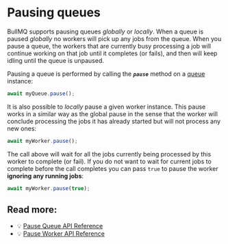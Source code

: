# Pausing queues

BullMQ supports pausing queues _globally_ or _locally_. When a queue is paused _globally_ no workers will pick up any jobs from the queue. When you pause a queue, the workers that are currently busy processing a job will continue working on that job until it completes (or fails), and then will keep idling until the queue is unpaused.

Pausing a queue is performed by calling the _**`pause`**_ method on a [queue](https://api.docs.bullmq.io/classes/v5.Queue.html) instance:

```typescript
await myQueue.pause();
```

It is also possible to _locally_ pause a given worker instance. This pause works in a similar way as the global pause in the sense that the worker will conclude processing the jobs it has already started but will not process any new ones:

```typescript
await myWorker.pause();
```

The call above will wait for all the jobs currently being processed by this worker to complete (or fail). If you do not want to wait for current jobs to complete before the call completes you can pass `true` to pause the worker **ignoring any running jobs**:

```typescript
await myWorker.pause(true);
```

## Read more:

- 💡 [Pause Queue API Reference](https://api.docs.bullmq.io/classes/v5.Queue.html#pause)
- 💡 [Pause Worker API Reference](https://api.docs.bullmq.io/classes/v5.Worker.html#pause)
